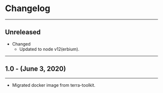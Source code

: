 # Changelog

----------

## Unreleased

* Changed
  * Updated to node v12(erbium).

----------

## 1.0 - (June 3, 2020)

----------

* Migrated docker image from terra-toolkit.
